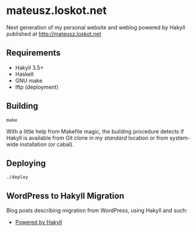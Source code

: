 # mateusz.loskot.net

Next generation of my personal website and weblog powered by Hakyll
published at http://mateusz.loskot.net

## Requirements

* Hakyll 3.5+
* Haskell
* GNU make
* lftp (deployment)

## Building


```
make
```

With a little help from Makefile magic, the building procedure detects
if Hakyll is available from Git clone in my *standard* location or 
from system-wide installation (or cabal).

## Deploying

```
./deploy
```

## WordPress to Hakyll Migration

Blog posts describing migration from WordPress, using Hakyll and such:

* [Powered by Hakyll](http://mateusz.loskot.net/posts/2012/12/03/powered-by-hakyll.html)
